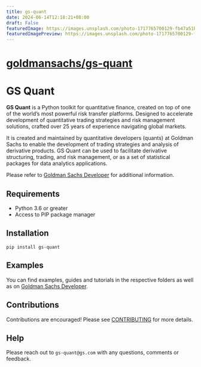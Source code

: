 ```yaml
---
title: gs-quant
date: 2024-06-14T12:18:21+08:00
draft: False
featuredImage: https://images.unsplash.com/photo-1717765700129-fb47a51bc086?ixid=M3w0NjAwMjJ8MHwxfHJhbmRvbXx8fHx8fHx8fDE3MTgzMzg2Mjl8&ixlib=rb-4.0.3
featuredImagePreview: https://images.unsplash.com/photo-1717765700129-fb47a51bc086?ixid=M3w0NjAwMjJ8MHwxfHJhbmRvbXx8fHx8fHx8fDE3MTgzMzg2Mjl8&ixlib=rb-4.0.3
---
```


# [goldmansachs/gs-quant](https://github.com/goldmansachs/gs-quant)

# GS Quant

**GS Quant** is a Python toolkit for quantitative finance, created on top of one of the world’s most powerful risk transfer platforms. Designed to accelerate development of quantitative trading strategies and risk management solutions, crafted over 25 years of experience navigating global markets.

It is created and maintained by quantitative developers (quants) at Goldman Sachs to enable the development of trading strategies and analysis of derivative products. GS Quant can be used to facilitate derivative structuring, trading, and risk management, or as a set of statistical packages for data analytics applications.

Please refer to [Goldman Sachs Developer](https://developer.gs.com/docs/gsquant/) for additional information.

## Requirements

* Python 3.6 or greater
* Access to PIP package manager

## Installation

```
pip install gs-quant
```

## Examples

You can find examples, guides and tutorials in the respective folders as well as on [Goldman Sachs Developer](https://developer.gs.com/docs/gsquant/).

## Contributions

Contributions are encouraged! Please see [CONTRIBUTING](CONTRIBUTING.md) for more details.

## Help

Please reach out to `gs-quant@gs.com` with any questions, comments or feedback.
